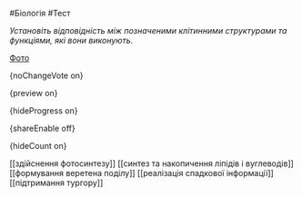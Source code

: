 #Біологія #Тест

*Установіть відповідність між позначеними клітинними структурами та функціями, які вони виконують.*

[Фото](https://zno.osvita.ua//doc/images/znotest/24/2432/bio-prob-2011_52_2432.jpg)

{noChangeVote on}

{preview on}

{hideProgress on}

{shareEnable off}

{hideCount on}

[[здійснення фотосинтезу]]
[[синтез та накопичення ліпідів і вуглеводів]]
[[формування веретена поділу]]
[[реалізація спадкової інформації]]
[[підтримання тургору]]
